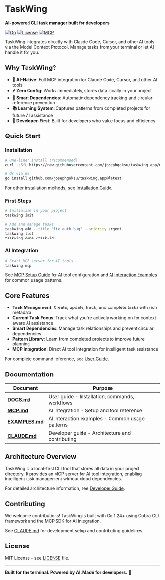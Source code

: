 # TaskWing

**AI-powered CLI task manager built for developers**

[![Go](https://img.shields.io/badge/Go-1.24+-blue.svg)](https://golang.org)
[![License](https://img.shields.io/badge/License-MIT-green.svg)](LICENSE)
[![MCP](https://img.shields.io/badge/MCP-Compatible-purple.svg)](https://modelcontextprotocol.io)

TaskWing integrates directly with Claude Code, Cursor, and other AI tools via the Model Context Protocol. Manage tasks from your terminal or let AI handle it for you.

## Why TaskWing?

- **🤖 AI-Native**: Full MCP integration for Claude Code, Cursor, and other AI tools
- **⚡ Zero Config**: Works immediately, stores data locally in your project
- **🔗 Smart Dependencies**: Automatic dependency tracking and circular reference prevention
- **📚 Learning System**: Captures patterns from completed projects for future AI assistance
- **🚀 Developer-First**: Built for developers who value focus and efficiency

## Quick Start

### Installation

```bash
# One-liner install (recommended)
curl -sSfL https://raw.githubusercontent.com/josephgoksu/taskwing.app/main/install.sh | sh

# Or via Go
go install github.com/josephgoksu/taskwing.app@latest
```

For other installation methods, see [Installation Guide](DOCS.md#installation).

### First Steps

```bash
# Initialize in your project
taskwing init

# Add and manage tasks
taskwing add --title "Fix auth bug" --priority urgent
taskwing list
taskwing done <task-id>
```

### AI Integration

```bash
# Start MCP server for AI tools
taskwing mcp
```

See [MCP Setup Guide](MCP.md#quick-setup) for AI tool configuration and [AI Interaction Examples](EXAMPLES.md) for common usage patterns.

## Core Features

- **Task Management**: Create, update, track, and complete tasks with rich metadata
- **Current Task Focus**: Track what you're actively working on for context-aware AI assistance
- **Smart Dependencies**: Manage task relationships and prevent circular dependencies
- **Pattern Library**: Learn from completed projects to improve future planning
- **MCP Integration**: Direct AI tool integration for intelligent task assistance

For complete command reference, see [User Guide](DOCS.md#commands-reference).

## Documentation

| Document                       | Purpose                                         |
| ------------------------------ | ----------------------------------------------- |
| **[DOCS.md](DOCS.md)**         | User guide - Installation, commands, workflows  |
| **[MCP.md](MCP.md)**           | AI integration - Setup and tool reference       |
| **[EXAMPLES.md](EXAMPLES.md)** | AI interaction examples - Common usage patterns |
| **[CLAUDE.md](CLAUDE.md)**     | Developer guide - Architecture and contributing |

## Architecture Overview

TaskWing is a local-first CLI tool that stores all data in your project directory. It provides an MCP server for AI tool integration, enabling intelligent task management without cloud dependencies.

For detailed architecture information, see [Developer Guide](CLAUDE.md#architecture).

## Contributing

We welcome contributions! TaskWing is built with Go 1.24+ using Cobra CLI framework and the MCP SDK for AI integration.

See [CLAUDE.md](CLAUDE.md) for development setup and contributing guidelines.

## License

MIT License - see [LICENSE](LICENSE) file.

---

**Built for the terminal. Powered by AI. Made for developers.** 🚀
